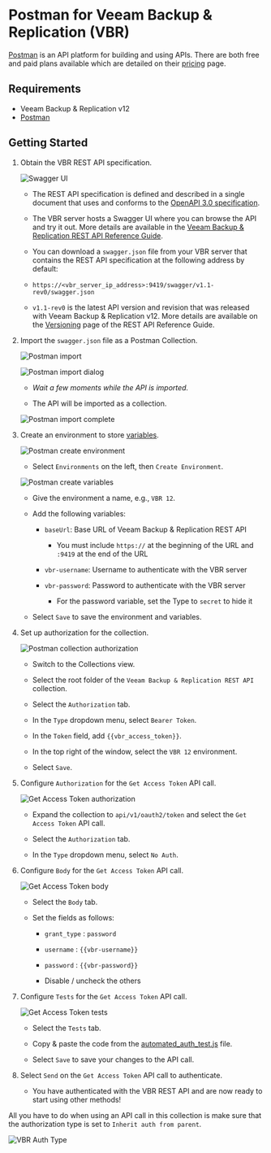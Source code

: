 # Postman for Veeam Backup & Replication (VBR)

[Postman](https://www.postman.com/) is an API platform for building and using APIs. There are both free and paid plans available which are detailed on their [pricing](https://www.postman.com/pricing/) page.

## Requirements

* Veeam Backup & Replication v12
* [Postman](https://www.postman.com/)

## Getting Started

1. Obtain the VBR REST API specification.

   ![Swagger UI](images/vbr_restapi_swagger.png)

   * The REST API specification is defined and described in a single document that uses and conforms to the [OpenAPI 3.0 specification](https://swagger.io/specification/v3/).
  
   * The VBR server hosts a Swagger UI where you can browse the API and try it out. More details are available in the [Veeam Backup & Replication REST API Reference Guide](https://helpcenter.veeam.com/docs/backup/vbr_rest/evaluation_swagger_ui.html).
  
   * You can download a `swagger.json` file from your VBR server that contains the REST API specification at the following address by default:

   * `https://<vbr_server_ip_address>:9419/swagger/v1.1-rev0/swagger.json`

   * `v1.1-rev0` is the latest API version and revision that was released with Veeam Backup & Replication v12. More details are available on the [Versioning](https://helpcenter.veeam.com/docs/backup/vbr_rest/versioning.html) page of the REST API Reference Guide.

1. Import the `swagger.json` file as a Postman Collection.

   ![Postman import](images/postman_import.png)

   ![Postman import dialog](images/postman_import_dialog.png)

   * _Wait a few moments while the API is imported._

   * The API will be imported as a collection.

   ![Postman import complete](images/postman_import_complete.png)

1. Create an environment to store [variables](https://learning.postman.com/docs/sending-requests/variables/).

   ![Postman create environment](images/postman_environment_create.png)

   * Select `Environments` on the left, then `Create Environment`.

   ![Postman create variables](images/postman_environment_variables.png)

   * Give the environment a name, e.g., `VBR 12`.

   * Add the following variables:

     * `baseUrl`: Base URL of Veeam Backup & Replication REST API

       * You must include `https://` at the beginning of the URL and `:9419` at the end of the URL

     * `vbr-username`: Username to authenticate with the VBR server

     * `vbr-password`: Password to authenticate with the VBR server

       * For the password variable, set the Type to `secret` to hide it

   * Select `Save` to save the environment and variables.

1. Set up authorization for the collection.

   ![Postman collection authorization](images/postman_collection_auth.png)

   * Switch to the Collections view.

   * Select the root folder of the `Veeam Backup & Replication REST API` collection.

   * Select the `Authorization` tab.

   * In the `Type` dropdown menu, select `Bearer Token`.

   * In the `Token` field, add `{{vbr_access_token}}`.

   * In the top right of the window, select the `VBR 12` environment.

   * Select `Save`.

1. Configure `Authorization` for the `Get Access Token` API call.

   ![Get Access Token authorization](images/postman_access_auth.png)

   * Expand the collection to `api/v1/oauth2/token` and select the `Get Access Token` API call.

   * Select the `Authorization` tab.

   * In the `Type` dropdown menu, select `No Auth`.

1. Configure `Body` for the `Get Access Token` API call.

   ![Get Access Token body](images/postman_access_body.png)

   * Select the `Body` tab.

   * Set the fields as follows:

     * `grant_type` : `password`

     * `username` : `{{vbr-username}}`

     * `password` : `{{vbr-password}}`

     * Disable / uncheck the others

1. Configure `Tests` for the `Get Access Token` API call.

   ![Get Access Token tests](images/postman_access_tests.png)

   * Select the `Tests` tab.

   * Copy & paste the code from the [automated_auth_test.js](automated_auth_test.js) file.

   * Select `Save` to save your changes to the API call.

1. Select `Send` on the `Get Access Token` API call to authenticate.

   * You have authenticated with the VBR REST API and are now ready to start using other methods!

All you have to do when using an API call in this collection is make sure that the authorization type is set to `Inherit auth from parent`.

![VBR Auth Type](images/postman_vbr_restapi_auth.png)
